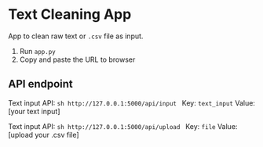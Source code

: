 # Text Cleaning App
App to clean raw text or `.csv` file as input.


1. Run `app.py`
2. Copy and paste the URL to browser

## API endpoint
Text input API:
``sh
http://127.0.0.1:5000/api/input
``
Key: `text_input`
Value: [your text input]

Text input API:
``sh
http://127.0.0.1:5000/api/upload
``
Key: `file`
Value: [upload your .csv file]